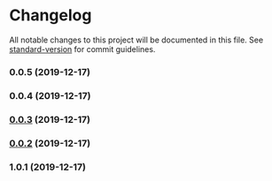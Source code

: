# Changelog

All notable changes to this project will be documented in this file. See [standard-version](https://github.com/conventional-changelog/standard-version) for commit guidelines.

### 0.0.5 (2019-12-17)



### 0.0.4 (2019-12-17)



### [0.0.3](https://github.com/k-koehler/fastlist/compare/v0.0.2...v0.0.3) (2019-12-17)



### [0.0.2](https://github.com/k-koehler/fastlist/compare/v1.0.1...v0.0.2) (2019-12-17)



### 1.0.1 (2019-12-17)
